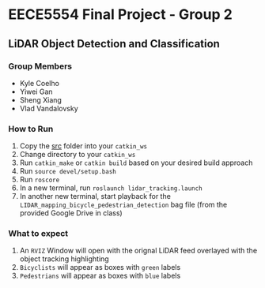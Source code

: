 # EECE5554 Final Project - Group 2
## LiDAR Object Detection and Classification

### Group Members
- Kyle Coelho
- Yiwei Gan
- Sheng Xiang
- Vlad Vandalovsky


### How to Run 
1. Copy the [src](./src) folder into your `catkin_ws`
2. Change directory to your `catkin_ws`
3. Run `catkin_make` or `catkin build` based on your desired build approach
4. Run `source devel/setup.bash`
5. Run `roscore`
6. In a new terminal, run `roslaunch lidar_tracking.launch`
7. In another new terminal, start playback for the `LIDAR_mapping_bicycle_pedestrian_detection` bag file (from the provided Google Drive in class)
   
### What to expect
1. An `RVIZ` Window will open with the orignal LiDAR feed overlayed with the object tracking highlighting
2. `Bicyclists` will appear as boxes with `green` labels
3. `Pedestrians` will appear as boxes with `blue` labels